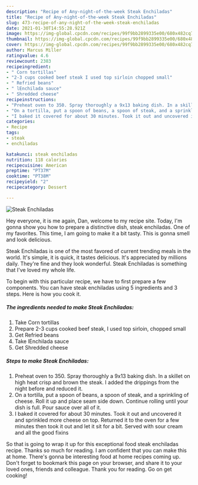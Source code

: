 ```yaml
---
description: "Recipe of Any-night-of-the-week Steak Enchiladas"
title: "Recipe of Any-night-of-the-week Steak Enchiladas"
slug: 473-recipe-of-any-night-of-the-week-steak-enchiladas
date: 2021-01-30T14:55:28.921Z
image: https://img-global.cpcdn.com/recipes/99f9bb2899335e00/680x482cq70/steak-enchiladas-recipe-main-photo.jpg
thumbnail: https://img-global.cpcdn.com/recipes/99f9bb2899335e00/680x482cq70/steak-enchiladas-recipe-main-photo.jpg
cover: https://img-global.cpcdn.com/recipes/99f9bb2899335e00/680x482cq70/steak-enchiladas-recipe-main-photo.jpg
author: Marcus Miller
ratingvalue: 4.6
reviewcount: 2383
recipeingredient:
- " Corn tortillas"
- "2-3 cups cooked beef steak I used top sirloin chopped small"
- " Refried beans"
- " lEnchilada sauce"
- " Shredded cheese"
recipeinstructions:
- "Preheat oven to 350. Spray thoroughly a 9x13 baking dish. In a skillet on high heat crisp and brown the steak. I added the drippings from the night before and reduced it."
- "On a tortilla, put a spoon of beans, a spoon of steak, and a sprinkling of cheese. Roll it up and place seam side down. Continue rolling until your dish is full. Pour sauce over all of it."
- "I baked it covered for about 30 minutes. Took it out and uncovered it and sprinkled more cheese on top. Returned it to the oven for a few minutes then took it out and let it sit for a bit. Served with sour cream and all the good fixins"
categories:
- Recipe
tags:
- steak
- enchiladas

katakunci: steak enchiladas 
nutrition: 118 calories
recipecuisine: American
preptime: "PT37M"
cooktime: "PT38M"
recipeyield: "2"
recipecategory: Dessert

---
```



![Steak Enchiladas](https://img-global.cpcdn.com/recipes/99f9bb2899335e00/680x482cq70/steak-enchiladas-recipe-main-photo.jpg)

Hey everyone, it is me again, Dan, welcome to my recipe site. Today, I'm gonna show you how to prepare a distinctive dish, steak enchiladas. One of my favorites. This time, I am going to make it a bit tasty. This is gonna smell and look delicious.



Steak Enchiladas is one of the most favored of current trending meals in the world. It's simple, it is quick, it tastes delicious. It's appreciated by millions daily. They're fine and they look wonderful. Steak Enchiladas is something that I've loved my whole life.


To begin with this particular recipe, we have to first prepare a few components. You can have steak enchiladas using 5 ingredients and 3 steps. Here is how you cook it.

<!--inarticleads1-->

##### The ingredients needed to make Steak Enchiladas:

1. Take  Corn tortillas
1. Prepare 2-3 cups cooked beef steak, I used top sirloin, chopped small
1. Get  Refried beans
1. Take  lEnchilada sauce
1. Get  Shredded cheese




<!--inarticleads2-->

##### Steps to make Steak Enchiladas:

1. Preheat oven to 350. Spray thoroughly a 9x13 baking dish. In a skillet on high heat crisp and brown the steak. I added the drippings from the night before and reduced it.
1. On a tortilla, put a spoon of beans, a spoon of steak, and a sprinkling of cheese. Roll it up and place seam side down. Continue rolling until your dish is full. Pour sauce over all of it.
1. I baked it covered for about 30 minutes. Took it out and uncovered it and sprinkled more cheese on top. Returned it to the oven for a few minutes then took it out and let it sit for a bit. Served with sour cream and all the good fixins




So that is going to wrap it up for this exceptional food steak enchiladas recipe. Thanks so much for reading. I am confident that you can make this at home. There's gonna be interesting food at home recipes coming up. Don't forget to bookmark this page on your browser, and share it to your loved ones, friends and colleague. Thank you for reading. Go on get cooking!
